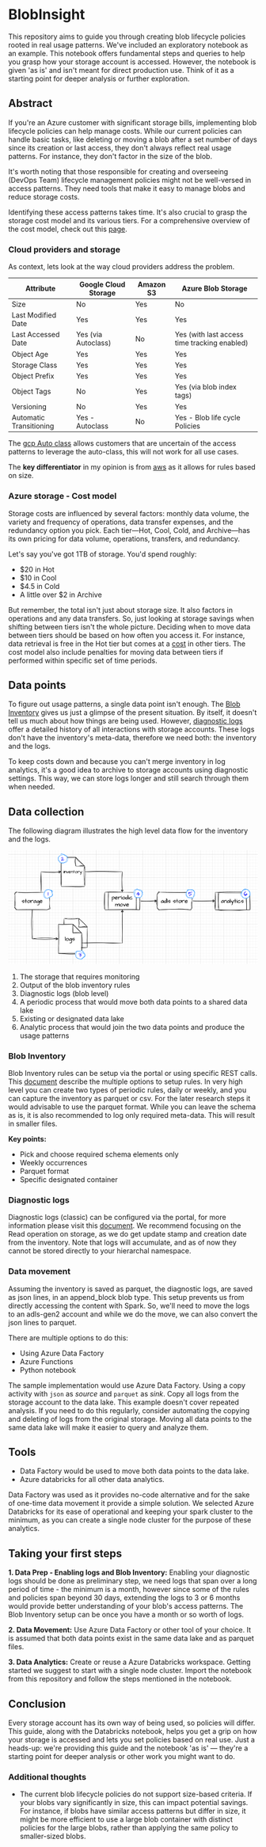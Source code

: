 # BlobInsight

This repository aims to guide you through creating blob lifecycle policies rooted in real usage patterns. We've included an exploratory notebook as an example. This notebook offers fundamental steps and queries to help you grasp how your storage account is accessed. However, the notebook is given 'as is' and isn't meant for direct production use. Think of it as a starting point for deeper analysis or further exploration.

## Abstract

If you're an Azure customer with significant storage bills, implementing blob lifecycle policies can help manage costs. While our current policies can handle basic tasks, like deleting or moving a blob after a set number of days since its creation or last access, they don't always reflect real usage patterns. For instance, they don't factor in the size of the blob.

It's worth noting that those responsible for creating and overseeing (DevOps Team) lifecycle management policies might not be well-versed in access patterns. They need tools that make it easy to manage blobs and reduce storage costs.

Identifying these access patterns takes time. It's also crucial to grasp the storage cost model and its various tiers. For a comprehensive overview of the cost model, check out this [page](https://azure.microsoft.com/en-us/pricing/details/storage/blobs/#pricing).

### Cloud providers and storage

As context, lets look at the way cloud providers address the problem.

| Attribute | Google Cloud Storage | Amazon S3 | Azure Blob Storage |
|-----------|----------------------|-----------|--------------------|
| Size | No | Yes | No |
| Last Modified Date | Yes | Yes | Yes |
| Last Accessed Date | Yes (via Autoclass) | No | Yes (with last access time tracking enabled) |
| Object Age | Yes | Yes | Yes |
| Storage Class | Yes  | Yes | Yes |
| Object Prefix | Yes | Yes | Yes |
| Object Tags | No | Yes | Yes (via blob index tags) |
| Versioning | No | Yes | Yes |
| Automatic Transitioning | Yes - Autoclass | No | Yes - Blob life cycle Policies |

The [gcp Auto class]([Title](https://cloud.google.com/storage/docs/autoclass)) allows customers that are uncertain of the access patterns to leverage the auto-class, this will not work for all use cases.

The __key differentiator__ in my opinion is from [aws]([Title](https://docs.aws.amazon.com/AmazonS3/latest/userguide/intro-lifecycle-rules.html)) as it allows for rules based on size.

### Azure storage - Cost model

Storage costs are influenced by several factors: monthly data volume, the variety and frequency of operations, data transfer expenses, and the redundancy option you pick. Each tier—Hot, Cool, Cold, and Archive—has its own pricing for data volume, operations, transfers, and redundancy.

Let's say you've got 1TB of storage. You'd spend roughly:

- $20 in Hot
- $10 in Cool
- $4.5 in Cold
- A little over $2 in Archive

But remember, the total isn't just about storage size. It also factors in operations and any data transfers. So, just looking at storage savings when shifting between tiers isn't the whole picture. Deciding when to move data between tiers should be based on how often you access it. For instance, data retrieval is free in the Hot tier but comes at a [cost](https://azure.microsoft.com/en-us/pricing/details/storage/blobs/#pricing) in other tiers. The cost model also include penalties for moving data between tiers if performed within specific set of time periods.

## Data points

To figure out usage patterns, a single data point isn't enough. The [Blob Inventory](https://learn.microsoft.com/en-us/azure/storage/blobs/blob-inventory) gives us just a glimpse of the present situation. By itself, it doesn't tell us much about how things are being used. However, [diagnostic logs](https://learn.microsoft.com/en-us/azure/storage/common/manage-storage-analytics-logs?tabs=azure-portal) offer a detailed history of all interactions with storage accounts. These logs don't have the inventory's meta-data, therefore we need both: the inventory and the logs.

To keep costs down and because you can't merge inventory in log analytics, it's a good idea to archive to storage accounts using diagnostic settings. This way, we can store logs longer and still search through them when needed.

## Data collection

The following diagram illustrates the high level data flow for the inventory and the logs.

![Data Flow](media/2023-07-20-10-40-01.png)

1. The storage that requires monitoring
2. Output of the blob inventory rules
3. Diagnostic logs (blob level)
4. A periodic process that would move both data points to a shared data lake
5. Existing or designated data lake
6. Analytic process that would join the two data points and produce the usage patterns

### Blob Inventory

Blob Inventory rules can be setup via the portal or using specific REST calls. This [document](https://learn.microsoft.com/en-us/azure/storage/blobs/blob-inventory) describe the multiple options to setup rules. In very high level you can create two types of periodic rules, daily or weekly, and you can capture the inventory as parquet or csv. For the later research steps it would advisable to use the parquet format. While you can leave the schema as is, it is also recommended to log only required meta-data. This will result in smaller files.

__Key points:__

- Pick and choose required schema elements only
- Weekly occurrences
- Parquet format
- Specific designated container

### Diagnostic logs

Diagnostic logs (classic) can be configured via the portal, for more information please visit this [document](https://learn.microsoft.com/en-us/azure/storage/common/manage-storage-analytics-logs?tabs=azure-portal). We recommend focusing on the Read operation on storage, as we do get update stamp and creation date from the inventory. Note that logs will accumulate, and as of now they cannot be stored directly to your hierarchal namespace.

### Data movement

Assuming the inventory is saved as parquet, the diagnostic logs, are saved as json lines, in an append_block blob type. This setup prevents us from directly accessing the content with Spark. So, we'll need to move the logs to an adls-gen2 account and while we do the move, we can also convert the json lines to parquet.

There are multiple options to do this:

- Using Azure Data Factory
- Azure Functions
- Python notebook

The sample implementation would use Azure Data Factory. Using a copy activity with ```json``` as _source_ and ```parquet``` as _sink_. Copy all logs from the storage account to the data lake. This example doesn't cover repeated analysis. If you need to do this regularly, consider automating the copying and deleting of logs from the original storage. Moving all data points to the same data lake will make it easier to query and analyze them.

## Tools

- Data Factory would be used to move both data points to the data lake.
- Azure databricks for all other data analytics. 

Data Factory was used as it provides no-code alternative and for the sake of one-time data movement it provide a simple solution. We selected Azure Databricks for its ease of operational and keeping your spark cluster to the minimum, as you can create a single node cluster for the purpose of these analytics.

## Taking your first steps

__1. Data Prep - Enabling logs and Blob Inventory:__ Enabling your diagnostic logs should be done as preliminary step, we need logs that span over a long period of time - the minimum is a month, however since some of the rules and policies span beyond 30 days, extending the logs to 3 or 6 months would provide better understanding of your blob's access patterns. The Blob Inventory setup can be once you have a month or so worth of logs.

__2. Data Movement:__ Use Azure Data Factory or other tool of your choice. It is assumed that both data points exist in the same data lake and as parquet files.

__3. Data Analytics:__ Create or reuse a Azure Databricks workspace. Getting started we suggest to start with a single node cluster. Import the notebook from this repository and follow the steps mentioned in the notebook.

## Conclusion

Every storage account has its own way of being used, so policies will differ. This guide, along with the Databricks notebook, helps you get a grip on how your storage is accessed and lets you set policies based on real use. Just a heads-up: we're providing this guide and the notebook 'as is' — they're a starting point for deeper analysis or other work you might want to do.

### Additional thoughts

- The current blob lifecycle policies do not support size-based criteria. If your blobs vary significantly in size, this can impact potential savings. For instance, if blobs have similar access patterns but differ in size, it might be more efficient to use a large blob container with distinct policies for the large blobs, rather than applying the same policy to smaller-sized blobs.